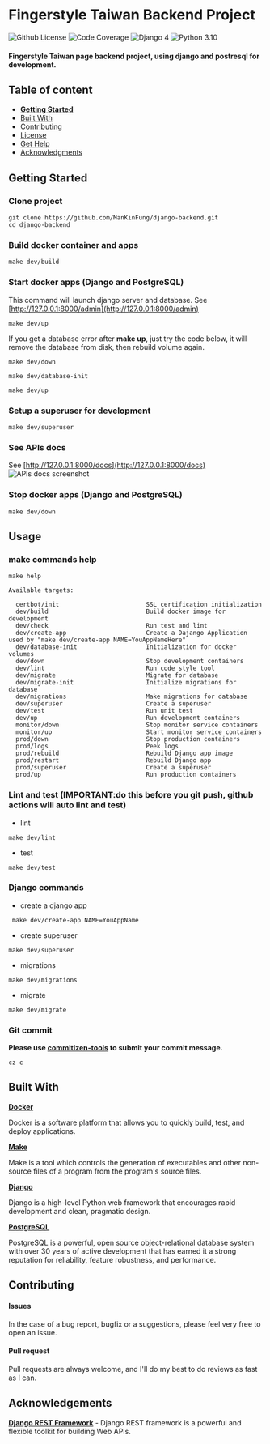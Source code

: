 # Fingerstyle Taiwan Backend Project

![Github License](https://img.shields.io/badge/license-MIT-green) ![Code Coverage](https://img.shields.io/badge/coverage-100%25-green) ![Django 4](https://img.shields.io/badge/django-4.0.4-blue.svg) ![Python 3.10](https://img.shields.io/badge/python-3.10.7-blue.svg)


#### Fingerstyle Taiwan page backend project, using django and postresql for development.

## Table of content

- [**Getting Started**](#getting-started)
- [Built With](#built-with)
- [Contributing](#contributing)
- [License](#license)
- [Get Help](#get-help)
- [Acknowledgments](#acknowledgements)

## Getting Started

### Clone project
```console
git clone https://github.com/ManKinFung/django-backend.git
cd django-backend
```

### Build docker container and apps
```console
make dev/build
```

### Start docker apps (Django and PostgreSQL)
This command will launch django server and database.
See [http://127.0.0.1:8000/admin](http://127.0.0.1:8000/admin)
```console
make dev/up
```
If you get a database error after **make up**, just try the code below, it will remove the database from disk, then rebuild volume again.
```console
make dev/down
```
```console
make dev/database-init
```
```console
make dev/up
```

### Setup a superuser for development
```console
make dev/superuser
```

### See APIs docs
See [http://127.0.0.1:8000/docs](http://127.0.0.1:8000/docs)
![APIs docs screenshot](https://i.imgur.com/PnnrX91.png)


### Stop docker apps (Django and PostgreSQL)
```console
make dev/down
```

## Usage

### make commands help
```console
make help
```
```console
Available targets:

  certbot/init                        SSL certification initialization
  dev/build                           Build docker image for development
  dev/check                           Run test and lint
  dev/create-app                      Create a Dajango Application used by "make dev/create-app NAME=YouAppNameHere"
  dev/database-init                   Initialization for docker volumes
  dev/down                            Stop development containers
  dev/lint                            Run code style tool
  dev/migrate                         Migrate for database
  dev/migrate-init                    Initialize migrations for database
  dev/migrations                      Make migrations for database
  dev/superuser                       Create a superuser
  dev/test                            Run unit test 
  dev/up                              Run development containers
  monitor/down                        Stop monitor service containers
  monitor/up                          Start monitor service containers
  prod/down                           Stop production containers 
  prod/logs                           Peek logs 
  prod/rebuild                        Rebuild Django app image
  prod/restart                        Rebuild Django app
  prod/superuser                      Create a superuser
  prod/up                             Run production containers
```

### Lint and test (IMPORTANT:do this before you git push, github actions will auto lint and test)

- lint
```console
make dev/lint
```

- test
```console
make dev/test
```



### Django commands

- create a django app
```console
 make dev/create-app NAME=YouAppName
```

- create superuser
```console
make dev/superuser
```

- migrations
```console
make dev/migrations
```

- migrate
```console
make dev/migrate
```

### Git commit

**Please use [commitizen-tools](https://github.com/commitizen-tools/commitizen) to submit your commit message.**
```console
cz c
```



## Built With

**[Docker](https://www.docker.com/)**

Docker is a software platform that allows you to quickly build, test, and deploy applications.


**[Make](https://www.gnu.org/software/make/)**

Make is a tool which controls the generation of executables and other non-source files of a program from the program's source files.

**[Django](https://www.djangoproject.com/)**

Django is a high-level Python web framework that encourages rapid development and clean, pragmatic design.

**[PostgreSQL](https://www.postgresql.org/)**

PostgreSQL is a powerful, open source object-relational database system with over 30 years of active development that has earned it a strong reputation for reliability, feature robustness, and performance.



## Contributing

#### Issues
In the case of a bug report, bugfix or a suggestions, please feel very free to open an issue.

#### Pull request
Pull requests are always welcome, and I'll do my best to do reviews as fast as I can.

## Acknowledgements
**[Django REST Framework](https://www.django-rest-framework.org/)** - Django REST framework is a powerful and flexible toolkit for building Web APIs.
